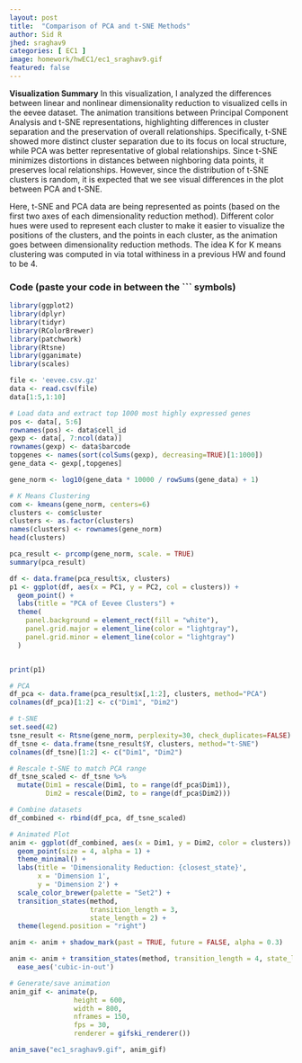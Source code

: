```yaml
---
layout: post
title:  "Comparison of PCA and t-SNE Methods"
author: Sid R
jhed: sraghav9
categories: [ EC1 ]
image: homework/hwEC1/ec1_sraghav9.gif  
featured: false
---
```


**Visualization Summary**
In this visualization, I analyzed the differences between linear and nonlinear dimensionality reduction to visualized cells in the eevee dataset. The animation transitions between Principal Component Analysis and t-SNE representations, highlighting differences in cluster separation and the preservation of overall relationships. Specifically, t-SNE showed more distinct cluster separation due to its focus on local structure, while PCA was better representative of global relationships. Since t-SNE minimizes distortions in distances between nighboring data points, it preserves local relationships. However, since the distribution of t-SNE clusters is random, it is expected that we see visual differences in the plot between PCA and t-SNE.

Here, t-SNE and PCA data are being represented as points (based on the first two axes of each dimensionality reduction method). Different color hues were used to represent each cluster to make it easier to visualize the positions of the clusters, and the points in each cluster, as the animation goes between dimensionality reduction methods. The idea K for K means clustering was computed in via total withiness in a previous HW and found to be 4.

### Code (paste your code in between the ``` symbols)

```r
library(ggplot2)
library(dplyr)
library(tidyr)
library(RColorBrewer)
library(patchwork)
library(Rtsne)
library(gganimate)
library(scales)

file <- 'eevee.csv.gz'
data <- read.csv(file)
data[1:5,1:10]

# Load data and extract top 1000 most highly expressed genes
pos <- data[, 5:6]
rownames(pos) <- data$cell_id
gexp <- data[, 7:ncol(data)]
rownames(gexp) <- data$barcode
topgenes <- names(sort(colSums(gexp), decreasing=TRUE)[1:1000])
gene_data <- gexp[,topgenes]

gene_norm <- log10(gene_data * 10000 / rowSums(gene_data) + 1)

# K Means Clustering 
com <- kmeans(gene_norm, centers=6)
clusters <- com$cluster
clusters <- as.factor(clusters)
names(clusters) <- rownames(gene_norm)
head(clusters)

pca_result <- prcomp(gene_norm, scale. = TRUE)
summary(pca_result)

df <- data.frame(pca_result$x, clusters)
p1 <- ggplot(df, aes(x = PC1, y = PC2, col = clusters)) +
  geom_point() +
  labs(title = "PCA of Eevee Clusters") +
  theme(
    panel.background = element_rect(fill = "white"),
    panel.grid.major = element_line(color = "lightgray"),
    panel.grid.minor = element_line(color = "lightgray")
  )


print(p1)

# PCA 
df_pca <- data.frame(pca_result$x[,1:2], clusters, method="PCA")
colnames(df_pca)[1:2] <- c("Dim1", "Dim2")

# t-SNE
set.seed(42)
tsne_result <- Rtsne(gene_norm, perplexity=30, check_duplicates=FALSE)
df_tsne <- data.frame(tsne_result$Y, clusters, method="t-SNE")
colnames(df_tsne)[1:2] <- c("Dim1", "Dim2")

# Rescale t-SNE to match PCA range
df_tsne_scaled <- df_tsne %>%
  mutate(Dim1 = rescale(Dim1, to = range(df_pca$Dim1)),
         Dim2 = rescale(Dim2, to = range(df_pca$Dim2)))

# Combine datasets
df_combined <- rbind(df_pca, df_tsne_scaled)

# Animated Plot
anim <- ggplot(df_combined, aes(x = Dim1, y = Dim2, color = clusters)) +
  geom_point(size = 4, alpha = 1) +
  theme_minimal() +
  labs(title = 'Dimensionality Reduction: {closest_state}',
       x = 'Dimension 1',
       y = 'Dimension 2') +
  scale_color_brewer(palette = "Set2") +
  transition_states(method,
                    transition_length = 3,
                    state_length = 2) +
  theme(legend.position = "right")

anim <- anim + shadow_mark(past = TRUE, future = FALSE, alpha = 0.3)

anim <- anim + transition_states(method, transition_length = 4, state_length = 3) +
  ease_aes('cubic-in-out')

# Generate/save animation
anim_gif <- animate(p,
                height = 600,
                width = 800,
                nframes = 150,
                fps = 30,
                renderer = gifski_renderer())

anim_save("ec1_sraghav9.gif", anim_gif)
```
